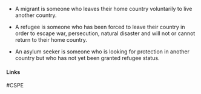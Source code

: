 
- A migrant is someone who leaves their home country voluntarily to live another country.

- A refugee is someone who has been forced to leave their country in order to escape war, persecution, natural disaster and will not or cannot return to their home country.

- An asylum seeker is someone who is looking for protection in another country but who has not yet been granted refugee status.

#### Links
#CSPE 